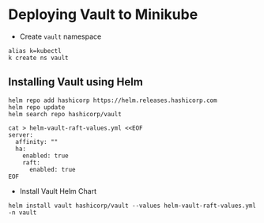 # Deploying Vault to Minikube

- Create `vault` namespace
```
alias k=kubectl
k create ns vault
```

## Installing Vault using Helm
```
helm repo add hashicorp https://helm.releases.hashicorp.com
helm repo update
helm search repo hashicorp/vault
```
```
cat > helm-vault-raft-values.yml <<EOF
server:
  affinity: ""
  ha:
    enabled: true
    raft: 
      enabled: true
EOF
```
- Install Vault Helm Chart
```
helm install vault hashicorp/vault --values helm-vault-raft-values.yml -n vault
```